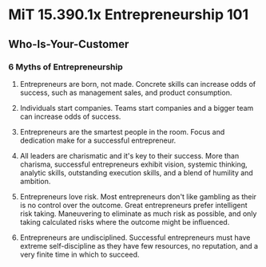 # MiT 15.390.1x Entrepreneurship 101
## Who-Is-Your-Customer
### 6 Myths of Entrepreneurship

1. Entrepreneurs are born, not made.
Concrete skills can increase odds of success, such as management sales, and product consumption.

2. Individuals start companies. Teams start companies and a bigger team can increase odds of success.

3. Entrepreneurs are the smartest people in the room. Focus and dedication make for a successful entrepreneur.

4. All leaders are charismatic and it's key to their success. More than charisma, successful entrepreneurs exhibit vision, systemic thinking, analytic skills, outstanding execution skills, and a blend of humility and ambition.

5. Entrepreneurs love risk. Most entrepreneurs don't like gambling as their is no control over the outcome. Great entrepreneurs prefer intelligent risk taking. Maneuvering to eliminate as much risk as possible, and only taking calculated risks where the outcome might be influenced.

6. Entrepreneurs are undisciplined. Successful entrepreneurs must have extreme self-discipline as they have few resources, no reputation, and a very finite time in which to succeed. 
